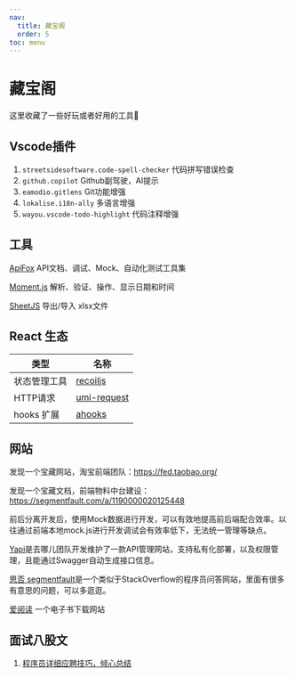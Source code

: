 ```yaml
---
nav:
  title: 藏宝阁
  order: 5
toc: menu
---
```


# 藏宝阁
这里收藏了一些好玩或者好用的工具🔧

## Vscode插件

1. `streetsidesoftware.code-spell-checker` 代码拼写错误检查
2. `github.copilot` Github副驾驶，AI提示
3. `eamodio.gitlens` Git功能增强
4. `lokalise.i18n-ally` 多语言增强
5. `wayou.vscode-todo-highlight` 代码注释增强

## 工具

[ApiFox](https://www.apifox.cn/) API文档、调试、Mock、自动化测试工具集

[Moment.js](https://momentjs.com/) 解析、验证、操作、显示日期和时间

[SheetJS](https://sheetjs.com/) 导出/导入 xlsx文件


## React 生态
|  类型   | 名称  |
|  ----  | ----  |
| 状态管理工具  | [recoiljs](https://recoiljs.org/zh-hans/) |
| HTTP请求  | [umi-request](https://ahooks.js.org/zh-CN/) |
|hooks 扩展| [ahooks](https://ahooks.js.org/) |


## 网站

发现一个宝藏网站，淘宝前端团队：https://fed.taobao.org/

发现一个宝藏文档，前端物料中台建设：https://segmentfault.com/a/1190000020125448

前后分离开发后，使用Mock数据进行开发，可以有效地提高前后端配合效率。以往通过前端本地mock.js进行开发调试会有效率低下，无法统一管理等缺点。

[Yapi](https://hellosean1025.github.io/yapi/)是去哪儿团队开发维护了一款API管理网站，支持私有化部署，以及权限管理，且能通过Swagger自动生成接口信息。

[思否 segmentfault](https://segmentfault.com/)是一个类似于StackOverflow的程序员问答网站，里面有很多有意思的问题，可以多逛逛。

[爱阅读](https://www.iyd.wang/) 一个电子书下载网站


## 面试八股文

1. [程序员详细应聘技巧，倾心总结](https://juejin.cn/post/7081259940270047246)

